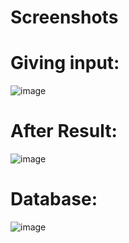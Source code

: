 # Screenshots
# Giving input: 
![image](https://github.com/FarhanHamim/Coupon_Validation/assets/65287208/9d0ae40a-0923-4861-a7b0-c803c47e2e70)

# After Result:
![image](https://github.com/FarhanHamim/Coupon_Validation/assets/65287208/615c9032-4e35-475a-9219-2c282d9e0817)

# Database:
![image](https://github.com/FarhanHamim/Coupon_Validation/assets/65287208/167b8f4e-671d-4a49-ab3a-5766ea66c32f)


